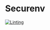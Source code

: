 # Securenv

[![Linting](https://github.com/TheDrowsyDev/securenv/blob/main/.github/workflows/linting.yaml/badge.svg)](https://github.com/TheDrowsyDev/securenv/blob/main/.github/workflows/linting.yaml)